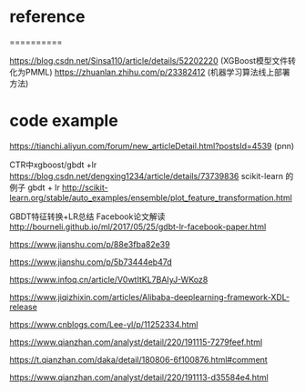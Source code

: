 
# reference
==========

https://blog.csdn.net/Sinsa110/article/details/52202220 (XGBoost模型文件转化为PMML)
https://zhuanlan.zhihu.com/p/23382412 (机器学习算法线上部署方法)


# code example
https://tianchi.aliyun.com/forum/new_articleDetail.html?postsId=4539 (pnn)


CTR中xgboost/gbdt +lr
https://blog.csdn.net/dengxing1234/article/details/73739836
scikit-learn 的例子 gbdt + lr
http://scikit-learn.org/stable/auto_examples/ensemble/plot_feature_transformation.html

GBDT特征转换+LR总结 Facebook论文解读
http://bourneli.github.io/ml/2017/05/25/gdbt-lr-facebook-paper.html

https://www.jianshu.com/p/88e3fba82e39

https://www.jianshu.com/p/5b73444eb47d

https://www.infoq.cn/article/V0wtItKL7BAIyJ-WKoz8

https://www.jiqizhixin.com/articles/Alibaba-deeplearning-framework-XDL-release

https://www.cnblogs.com/Lee-yl/p/11252334.html

https://www.qianzhan.com/analyst/detail/220/191115-7279feef.html

https://t.qianzhan.com/daka/detail/180806-6f100876.html#comment

https://www.qianzhan.com/analyst/detail/220/191113-d35584e4.html

